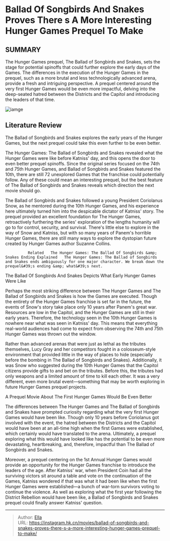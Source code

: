 # Ballad Of Songbirds And Snakes Proves There s A More Interesting Hunger Games Prequel To Make


## SUMMARY 



  The Hunger Games prequel, The Ballad of Songbirds and Snakes, sets the stage for potential spinoffs that could further explore the early days of the Games.   The differences in the execution of the Hunger Games in the prequel, such as a more brutal and less technologically advanced arena, provide a fresh and intriguing perspective.   A prequel centered around the very first Hunger Games would be even more impactful, delving into the deep-seated hatred between the Districts and the Capitol and introducing the leaders of that time.  

![iamge](https://static1.srcdn.com/wordpress/wp-content/uploads/2024/01/ballad-songbirds-snakes-more-interesting-hunger-games-prequel.jpg)

## Literature Review
The Ballad of Songbirds and Snakes explores the early years of the Hunger Games, but the next prequel could take this even further to be even better.




The Hunger Games: The Ballad of Songbirds and Snakes revealed what the Hunger Games were like before Katniss&#39; day, and this opens the door to even better prequel spinoffs. Since the original series focused on the 74th and 75th Hunger Games, and Ballad of Songbirds and Snakes featured the 10th, there are still 72 unexplored Games that the franchise could potentially follow. Any of these could mean an interesting prequel, but the best feature of The Ballad of Songbirds and Snakes reveals which direction the next movie should go.




The Ballad of Songbirds and Snakes followed a young President Coriolanus Snow, as he mentored during the 10th Hunger Games, and his experience here ultimately turned him into the despicable dictator of Katniss&#39; story. The prequel provided an excellent foundation for The Hunger Games, retroactively furthering the series&#39; exploration of the lengths humanity will go to for control, security, and survival. There&#39;s little else to explore in the way of Snow and Katniss, but with so many years of Panem&#39;s horrible Hunger Games, there are still many ways to explore the dystopian future created by Hunger Games author Suzanne Collins.

              Related   The Hunger Games: The Ballad Of Songbirds &amp; Snakes Ending Explained   The Hunger Games: The Ballad of Songbirds and Snakes ends ambiguously for one major character. We break down the prequel&#39;s ending &amp; what&#39;s next.    


 The Ballad Of Songbirds And Snakes Depicts What Early Hunger Games Were Like 
          




Perhaps the most striking difference between The Hunger Games and The Ballad of Songbirds and Snakes is how the Games are executed. Though the entirety of the Hunger Games franchise is set far in the future, the events of Snow&#39;s story take place only 10 years after Panem&#39;s great war. Resources are low in the Capitol, and the Hunger Games are still in their early years. Therefore, the technology seen in the 10th Hunger Games is nowhere near what was seen in Katniss&#39; day. This means that everything real-world audiences had come to expect from observing the 74th and 75th Hunger Games was thrown out the window.

Rather than advanced arenas that were just as lethal as the tributes themselves, Lucy Gray and her competitors fought in a colosseum-style environment that provided little in the way of places to hide (especially before the bombing in The Ballad of Songbirds and Snakes). Additionally, it was Snow who suggested during the 10th Hunger Games that the Capitol citizens provide gifts to and bet on the tributes. Before this, the tributes had only weapons and a limited amount of time to kill each other. It was a very different, even more brutal event—something that may be worth exploring in future Hunger Games prequel projects.






 A Prequel Movie About The First Hunger Games Would Be Even Better 
          

The differences between The Hunger Games and The Ballad of Songbirds and Snakes have prompted curiosity regarding what the very first Hunger Games would have been like. Though only 10 years before Coriolanus got involved with the event, the hatred between the Districts and the Capitol would have been at an all-time high when the first Games were established, which certainly would have translated to the arena. Ultimately, a prequel exploring what this would have looked like has the potential to be even more devastating, heartbreaking, and, therefore, impactful than The Ballad of Songbirds and Snakes.

Moreover, a prequel centering on the 1st Annual Hunger Games would provide an opportunity for the Hunger Games franchise to introduce the leaders of the age. After Katniss&#39; war, when President Coin had all the surviving victors sit around a table and vote on the continuation of the Games, Katniss wondered if that was what it had been like when the first Hunger Games were established—a bunch of war-torn survivors voting to continue the violence. As well as exploring what the first year following the District Rebellion would have been like, a Ballad of Songbirds and Snakes prequel could finally answer Katniss&#39; question.






---

> Author: [Ella](https://instagram.hk.cn/)  
> URL: https://instagram.hk.cn/movies/ballad-of-songbirds-and-snakes-proves-there-s-a-more-interesting-hunger-games-prequel-to-make/  

